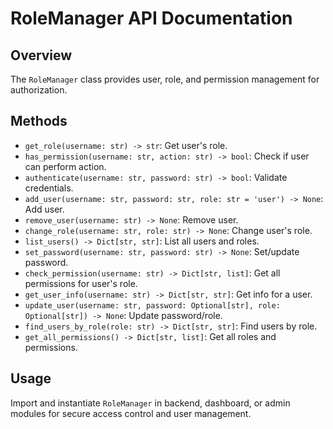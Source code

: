 # RoleManager API Documentation

## Overview
The `RoleManager` class provides user, role, and permission management for authorization.

## Methods
- `get_role(username: str) -> str`: Get user's role.
- `has_permission(username: str, action: str) -> bool`: Check if user can perform action.
- `authenticate(username: str, password: str) -> bool`: Validate credentials.
- `add_user(username: str, password: str, role: str = 'user') -> None`: Add user.
- `remove_user(username: str) -> None`: Remove user.
- `change_role(username: str, role: str) -> None`: Change user's role.
- `list_users() -> Dict[str, str]`: List all users and roles.
- `set_password(username: str, password: str) -> None`: Set/update password.
- `check_permission(username: str) -> Dict[str, list]`: Get all permissions for user's role.
- `get_user_info(username: str) -> Dict[str, str]`: Get info for a user.
- `update_user(username: str, password: Optional[str], role: Optional[str]) -> None`: Update password/role.
- `find_users_by_role(role: str) -> Dict[str, str]`: Find users by role.
- `get_all_permissions() -> Dict[str, list]`: Get all roles and permissions.

## Usage
Import and instantiate `RoleManager` in backend, dashboard, or admin modules for secure access control and user management.
